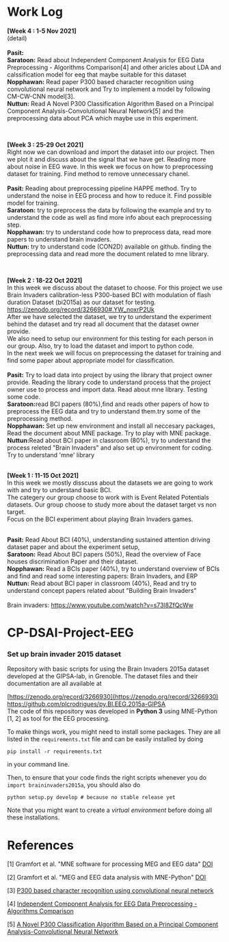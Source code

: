 # Work Log

<b> [Week 4 : 1-5 Nov 2021]</b> <br>
(detail) <br> 
<br>
<b>Pasit:</b>  <br>
<b>Saratoon:</b> Read about Independent Component Analysis for EEG Data
Preprocessing - Algorithms Comparison[4] and other aricles about LDA and calssification model for eeg that maybe suitable for this dataset <br>
<b>Nopphawan:</b> Read paper P300 based character recognition using convolutional neural network
and Try to implement a model by following CM-CW-CNN model[3]. 
<br>
<b>Nuttun:</b> Read A Novel P300 Classification Algorithm Based on a Principal Component Analysis-Convolutional Neural Network[5] and the preprocessing data about PCA which maybe use in this experiment. <br>

<br>

<b> [Week 3 : 25-29 Oct 2021]</b> <br>
Right now we can download and import the dataset into our project. Then we plot it and discuss about the signal that we have get. Reading more about noise in EEG wave. In this week we focus on how to preprocessing dataset for training. Find method to remove unnecessary chanel. <br> <br>
<b>Pasit:</b> Reading about preprocessing pipeline HAPPE method. Try to understand the noise in EEG process and how to reduce it. Find possible model for training. <br>
<b>Saratoon:</b> try to preprocess the data by following the example and try to understand the code as well as find more info about each preprocessing step. <br>
<b>Nopphawan:</b> try to understand code how to preprocess data, read more papers to understand brain invaders. <br>
<b>Nuttun:</b> try to understand code (CON2D) available on github. finding the preprocessing data and read more the document related to mne library.<br>

<br>

<b> [Week 2 : 18-22 Oct 2021]</b> <br>
In this week we discuss about the dataset to choose. For this project we use Brain Invaders calibration-less P300-based BCI with modulation of flash duration Dataset (bi2015a) as our dataset for testing.<br> 
<a>https://zenodo.org/record/3266930#.YW_noxrP2Uk</a> <br>
After we have selected the dataset, we try to understand the experiment behind the dataset and try read all document that the dataset owner provide.<br>
We also need to setup our environment for this testing for each person in our group. Also, try to load the dataset and import to python code.<br>
In the next week we will focus on preprocessing the dataset for training and find some paper about appropriate model for classification.<br> <br>
<b>Pasit:</b> Try to load data into project by using the library that project owner provide. Reading the library code to understand process that the project owner use to process and import data. Read about mne library. Testing some code.<br>
<b>Saratoon:</b>read BCI papers (80%),find and reads other papers of how to preprocess the EEG data and try to understand them.try some of the preprocessing method. <br>
<b>Nopphawan:</b> Set up new environment and install all neccesary packages, Read the document about MNE package. Try to play with MNE package.<br>
<b>Nuttun:</b>Read about BCI paper in classroom (80%), try to understand the process releted "Brain Invaders" and also set up environment for coding. Try to understand 'mne' library<br>
<br>

<b> [Week 1 : 11-15 Oct 2021] </b> <br> 
In this week we mostly disscuss about the datasets we are going to work with and try to understand basic BCI. <br> 
The categery our group choose to work with is Event Related Potentials datasets. Our group choose to study more about the dataset target vs non target. <br>
Focus on the BCI experiment about playing Brain Invaders games. <br> <br>

<b>Pasit:</b> Read About BCI (40%), understanding sustained attention driving dataset paper and about the experiment setup,<br> 
<b>Saratoon:</b> Read About BCI papers (50%), Read the overview of Face houses discrimination Paper and their dataset.<br> 
<b>Nopphawan:</b> Read a BCIs paper (40%), try to understand overview of BCIs and find and read some interesting papers: Brain Invaders, and ERP <br> 
<b>Nuttun:</b> Read about BCI paper in classroom (40%), Read and try to understand concept papers related about "Building Brain Invaders"<br> 
<br>
Brain invaders: https://www.youtube.com/watch?v=s73l8ZfQcWw <br>

# CP-DSAI-Project-EEG
<h3> Set up brain invader 2015 dataset </h3>
Repository with basic scripts for using the Brain Invaders 2015a dataset developed at the GIPSA-lab, in Grenoble. The dataset files and their documentation are all available at 

[https://zenodo.org/record/3266930](https://zenodo.org/record/3266930)<br>
https://github.com/plcrodrigues/py.BI.EEG.2015a-GIPSA<br>
The code of this repository was developed in **Python 3** using MNE-Python [1, 2] as tool for the EEG processing.

To make things work, you might need to install some packages. They are all listed in the `requirements.txt` file and can be easily installed by doing

```
pip install -r requirements.txt
```

in your command line. 

Then, to ensure that your code finds the right scripts whenever you do `import braininvaders2015a`, you should also do

```
python setup.py develop # because no stable release yet
```

Note that you might want to create a *virtual environment* before doing all these installations.

# References

[1] Gramfort et al. "MNE software for processing MEG and EEG data" [DOI](https://doi.org/10.1016/j.neuroimage.2013.10.027)

[2] Gramfort et al. "MEG and EEG data analysis with MNE-Python" [DOI](https://doi.org/10.3389/fnins.2013.00267)

[3] [P300 based character recognition using convolutional neural network](https://github.com/zMaxKunGz/CP-DSAI-Project-EEG/blob/main/Interesting_papers/_Model/1-P300%20based%20character%20recognition%20using%20convolutional%20neural%20network.pdf)

[4] [Independent Component Analysis for EEG Data Preprocessing - Algorithms Comparison](https://github.com/zMaxKunGz/CP-DSAI-Project-EEG/blob/main/Interesting_papers/ICA%20not%20needed%20paper/Rejer-G%C3%B3rski2013_Chapter_IndependentComponentAnalysisFo.pdf)

[5] [A Novel P300 Classification Algorithm Based on a Principal Component Analysis-Convolutional Neural Network](https://github.com/zMaxKunGz/CP-DSAI-Project-EEG/blob/main/Interesting_papers/_Model/2-A%20Novel%20P300%20Classification%20Algorithm%20Based%20on%20a.pdf)
